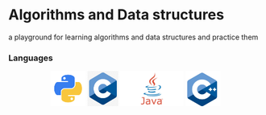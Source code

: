 # Algorithms and Data structures
a playground for learning algorithms and data structures and practice them


### Languages 
<p  align="center">
    <a><img height="70" src="pngs/python.png" alt="python"/></a>
    <a><img height="70" src="pngs/c.png" alt="c"/></a>
    <a><img height="70" src="pngs/java.png" alt="java"/></a>
    <a><img height="70" src="pngs/cpp.png" alt="cpp"/></a>
</p>
